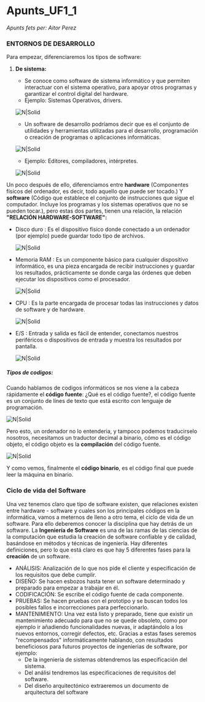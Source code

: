 # Apunts_UF1_1
_Apunts fets per: Aitor Perez_
### ENTORNOS DE DESARROLLO
Para empezar, diferenciaremos los tipos de software:
1. **De sistema:**
    * Se conoce como software de sistema informático y que permiten interactuar con el sistema operativo, para apoyar otros programas y garantizar el control digital del hardware.
    * Ejemplo: Sistemas Operativos, drivers.
    
    ![N|Solid](https://cookie.hardwaresfera.com/uploads/2019/12/definicion-de-software-sistema-apple-linux-windows-android.jpg)
    
    * Un software de desarrollo podríamos decir que es el conjunto de utilidades y herramientas utilizadas para el desarrollo, programación o creación de programas o aplicaciones informáticas.
    
     ![N|Solid](https://tercergradoinfocca15.files.wordpress.com/2015/03/software-de-aplicacic3b3n.jpg)
    
    * Ejemplo: Editores, compiladores, intérpretes.

    ![N|Solid](https://www.condesi.pe/wp-content/uploads/2020/02/desarrollo-a-la-medida11.jpg)
    
Un poco después de ello, diferenciamos entre **hardware** (Componentes físicos del ordenador, es decir, todo aquello que puede ser tocado.) Y **software** (Código que establece el conjunto de instrucciones que sigue el computador. Incluye los programas y los sistemas operativos que no se pueden tocar.), pero estas dos partes, tienen una relación, la relación **"RELACIÓN HARDWARE-SOFTWARE":**
* Disco duro : Es el dispositivo físico donde conectado a un ordenador (por ejemplo) puede guardar todo tipo de archivos.

    ![N|Solid](https://www.faq-mac.com/wp-content/uploads/2012/01/hdd_256_35631_640.jpg)
    
* Memoria RAM : Es un componente básico para cualquier dispositivo informático, es una pieza encargada de recibir instrucciones y guardar los resultados, prácticamente se donde carga las órdenes que deben ejecutar los dispositivos como el procesador.

    ![N|Solid](https://www.womovil.com/wp-content/uploads/2020/06/1001201914324111992-256x256.jpg)
    
* CPU : Es la parte encargada de procesar todas las instrucciones y datos de software y de hardware.

    ![N|Solid](https://pngimg.com/uploads/cpu/cpu_PNG59.png)
    
* E/S : Entrada y salida es fácil de entender, conectamos nuestros periféricos o dispositivos de entrada y muestra los resultados por pantalla.

    ![N|Solid](https://www.dimm.com.uy/imgs/productos/productos31_37149.jpg)

##### Tipos de codigos:
Cuando hablamos de codigos informáticos se nos viene a la cabeza rápidamente el **código fuente**: ¿Qué es el código  fuente?, el código fuente es un conjunto de línes de texto que está escrito con lenguaje de programación.

![N|Solid](https://www.ionos.es/digitalguide/fileadmin/DigitalGuide/Teaser/quellcode-t.jpg)

Pero esto, un ordenador no lo entenderia, y tampoco podemos traducirselo nosotros, necesitamos un traductor decimal a binario, cómo es el código objeto, el código objeto es la **compilación** del código fuente.

![N|Solid](https://sites.google.com/site/programacion4esotecnofelix/_/rsrc/1479122562824/home/codigos.jpg)

Y como vemos, finalmente el **código binario**, es el código final que puede leer la máquina en binario.

### Ciclo de vida del Software
Una vez tenemos claro que tipo de software existen, que relaciones existen entre hardware - software y cuales son los principales códigos en la informática, vamos a meternos de lleno a otro tema, el ciclo de vida de un software.
Para ello deberemos conocer la disciplina que hay detrás de un software. La **Ingeniería de Software** es una de las ramas de las ciencias de la computación que estudia la creación de software confiable y de calidad, basándose en métodos y técnicas de ingeniería. Hay diferentes definiciones, pero lo que está claro es que hay 5 diferentes fases para la **creación** de un software.
- ANÁLISIS: Analización de lo que nos pide el cliente y especificación de los requisitos que debe cumplir.
- DISEÑO: Se hacen esbozos hasta tener un software determinado y preparado para empezar a trabajar en él.
- CODIFICACIÓN: Se escribe el código fuente de cada componente.
- PRUEBAS: Se hacen pruebas con el prototipo y se buscan todos los posibles fallos e incorrecciones para perfeccionarlo.
- MANTENIMIENTO: Una vez está listo y preparado, tiene que existir un mantenimiento adecuado para que no se quede obsoleto, como por ejemplo ir añadiendo funcionalidades nuevas, ir adaptándolo a los nuevos entornos, corregir defectos, etc.
Gracias a estas fases seremos "recompensados" informáticamente hablando, con resultados beneficiosos para futuros proyectos de ingenierias de software, por ejemplo:
    - De la ingeniería de sistemas obtendremos las especificación del sistema.
    - Del análisi tendremos las especificaciones de requisitos del software.
    - Del diseño arquitectónico extraeremos un documento de arquitectura del software
